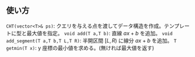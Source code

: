 ## 使い方

`CHT(vector<T>& ps)`: クエリを与える点を渡してデータ構造を作成。テンプレートに型と最大値を指定。
`void add(T a,T b)`: 直線 $ax+b$ を追加。
`void add_segment(T a,T b,T L,T R)`: 半開区間 $[L,R)$ に線分 $ax+b$ を追加。
`T getmin(T x)`: y 座標の最小値を求める。(無ければ最大値を返す)